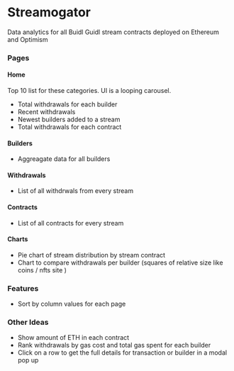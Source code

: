 # Streamogator

Data analytics for all Buidl Guidl stream contracts deployed on Ethereum and Optimism

### Pages

#### Home

Top 10 list for these categories. UI is a looping carousel.

- Total withdrawals for each builder
- Recent withdrawals
- Newest builders added to a stream
- Total withdrawals for each contract

#### Builders

- Aggreagate data for all builders

#### Withdrawals

- List of all withdrwals from every stream

#### Contracts

- List of all contracts for every stream

#### Charts

- Pie chart of stream distribution by stream contract
- Chart to compare withdrawals per builder (squares of relative size like coins / nfts site )

### Features

- Sort by column values for each page

### Other Ideas

- Show amount of ETH in each contract
- Rank withdrawals by gas cost and total gas spent for each builder
- Click on a row to get the full details for transaction or builder in a modal pop up
